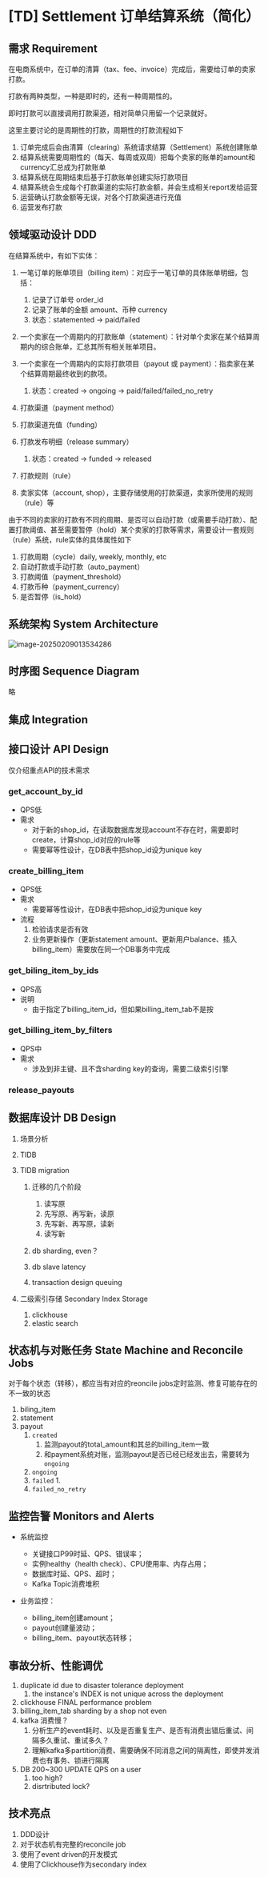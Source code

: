 # [TD] Settlement 订单结算系统（简化）

## 需求 Requirement

在电商系统中，在订单的清算（tax、fee、invoice）完成后，需要给订单的卖家打款。

打款有两种类型，一种是即时的，还有一种周期性的。

即时打款可以直接调用打款渠道，相对简单只用留一个记录就好。

这里主要讨论的是周期性的打款，周期性的打款流程如下

1. 订单完成后会由清算（clearing）系统请求结算（Settlement）系统创建账单
2. 结算系统需要周期性的（每天、每周或双周）把每个卖家的账单的amount和currency汇总成为打款账单
3. 结算系统在周期结束后基于打款账单创建实际打款项目
4. 结算系统会生成每个打款渠道的实际打款金额，并会生成相关report发给运营
5. 运营确认打款金额等无误，对各个打款渠道进行充值
6. 运营发布打款

## 领域驱动设计 DDD

在结算系统中，有如下实体：

1. 一笔订单的账单项目（billing item）：对应于一笔订单的具体账单明细，包括：
   1. 记录了订单号 order_id
   2. 记录了账单的金额 amount、币种 currency
   3. 状态：statemented -> paid/failed
2. 一个卖家在一个周期内的打款账单（statement）：针对单个卖家在某个结算周期内的综合账单，汇总其所有相关账单项目。
3. 一个卖家在一个周期内的实际打款项目（payout 或 payment）：指卖家在某个结算周期最终收到的款项。
   1. 状态：created -> ongoing -> paid/failed/failed_no_retry

4. 打款渠道（payment method）
5. 打款渠道充值（funding）
6. 打款发布明细（release summary）
   1. 状态：created -> funded -> released

7. 打款规则（rule）
8. 卖家实体（account, shop），主要存储使用的打款渠道，卖家所使用的规则（rule）等

由于不同的卖家的打款有不同的周期、是否可以自动打款（或需要手动打款）、配置打款阈值、甚至需要暂停（hold）某个卖家的打款等需求，需要设计一套规则（rule）系统，rule实体的具体属性如下

1. 打款周期（cycle）daily, weekly, monthly, etc
2. 自动打款或手动打款（auto_payment）
3. 打款阈值（payment_threshold）
4. 打款币种（payment_currency）
5. 是否暂停（is_hold）

## 系统架构 System Architecture

![image-20250209013534286](./20250208-settlement.assets/image-20250209013534286.png)

## 时序图 Sequence Diagram

略

## 集成 Integration

## 接口设计 API Design

仅介绍重点API的技术需求

### get_account_by_id

- QPS低
- 需求
  - 对于新的shop_id，在读取数据库发现account不存在时，需要即时create，计算shop_id对应的rule等
  - 需要幂等性设计，在DB表中把shop_id设为unique key


### create_billing_item

- QPS低
- 需求
  - 需要幂等性设计，在DB表中把shop_id设为unique key
- 流程
  1. 检验请求是否有效
  2. 业务更新操作（更新statement amount、更新用户balance、插入billing_item）需要放在同一个DB事务中完成

### get_biling_item_by_ids

- QPS高
- 说明
  - 由于指定了billing_item_id，但如果billing_item_tab不是按

### get_billing_item_by_filters

- QPS中
- 需求
  - 涉及到非主键、且不含sharding key的查询，需要二级索引引擎

### release_payouts

## 数据库设计 DB Design

1. 场景分析
2. TIDB
3. TIDB migration
   1. 迁移的几个阶段
      1. 读写原
      2. 先写原、再写新，读原
      3. 先写新、再写原，读新
      4. 读写新

   2. db sharding, even？
   3. db slave latency
   4. transaction design queuing

4. 二级索引存储 Secondary Index Storage
   1. clickhouse
   2. elastic search


## 状态机与对账任务 State Machine and Reconcile Jobs

对于每个状态（转移），都应当有对应的reoncile jobs定时监测、修复可能存在的不一致的状态

1. biling_item
2. statement
3. payout
   1. `created`  
      1. 监测payout的total_amount和其总的billing_item一致
      2. 和payment系统对账，监测payout是否已经已经发出去，需要转为`ongoing`
   2. `ongoing`
   3. `failed`
      1. 
   4. `failed_no_retry`

## 监控告警 Monitors and Alerts

- 系统监控
  - 关键接口P99时延、QPS、错误率；
  - 实例healthy（health check）、CPU使用率、内存占用；
  - 数据库时延、QPS、超时；
  - Kafka Topic消费堆积

- 业务监控：
  - billing_item创建amount；
  - payout创建量波动；
  - billing_item、payout状态转移；

## 事故分析、性能调优

1. duplicate id due to disaster tolerance deployment
   1. the instance's INDEX is not unique across the deployment
2. clickhouse FINAL performance problem
3. billing_item_tab sharding by a shop not even
4. kafka 消费慢？
   1. 分析生产的event耗时、以及是否重复生产、是否有消费出错后重试、间隔多久重试、重试多久？
   2. 理解kafka多partition消费、需要确保不同消息之间的隔离性，即使并发消费也有事务、锁进行隔离
5. DB 200~300 UPDATE QPS on a user
   1. too high?
   2. disrtributed lock?


## 技术亮点

1. DDD设计
2. 对于状态机有完整的reconcile job
3. 使用了event driven的开发模式
4. 使用了Clickhouse作为secondary index

